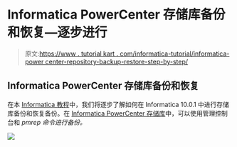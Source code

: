 # Informatica PowerCenter 存储库备份和恢复—逐步进行

> 原文:[https://www . tutorial kart . com/informatica-tutorial/informatica-power center-repository-backup-restore-step-by-step/](https://www.tutorialkart.com/informatica-tutorial/informatica-powercenter-repository-backup-restore-step-by-step/)

## Informatica PowerCenter 存储库备份和恢复

在本 [Informatica 教程](https://www.tutorialkart.com/informatica-tutorial/)中，我们将逐步了解如何在 Informatica 10.0.1 中进行存储库备份和恢复备份。在 [Informatica PowerCenter 存储库](https://www.tutorialkart.com/informatica/creating-informatica-powercenter-repository-service/)中，可以使用管理控制台和 *pmrep 命令进行备份。*

[![](../Images/925da31b32d6bc3827932f6c8afb11bb.png)](https://www.tutorialkart.com/)